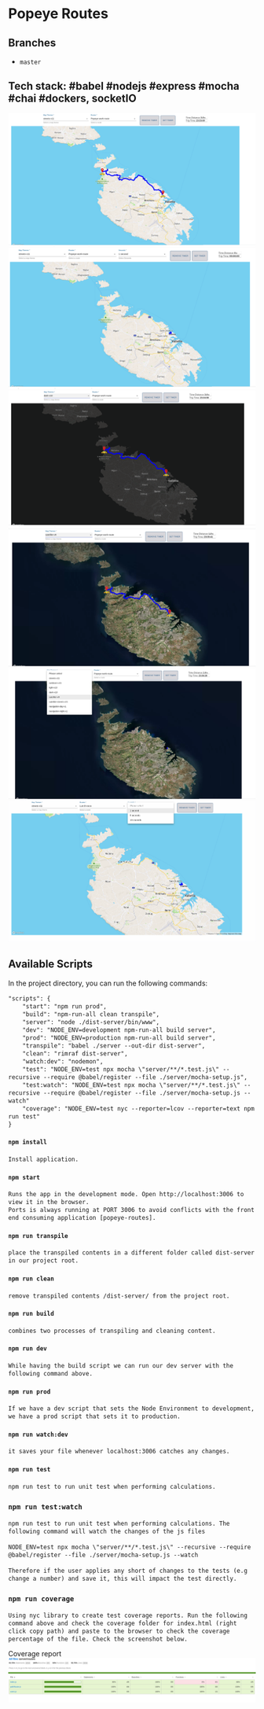 # Popeye Routes

## Branches
* `master`

## Tech stack: #babel #nodejs #express #mocha #chai #dockers, socketIO

![map-project-route](/screenshots/screenshot1.png?raw=true "images")
![map-project-route](/screenshots/screenshot2.png?raw=true "images")
![map-project-route](/screenshots/screenshot3.png?raw=true "images")
![map-project-route](/screenshots/screenshot5.png?raw=true "images")
![map-project-route](/screenshots/screenshot6.png?raw=true "images")
![map-project-route](/screenshots/screenshot7.png?raw=true "images")

## Available Scripts

In the project directory, you can run the following commands:

```
"scripts": {
    "start": "npm run prod",
    "build": "npm-run-all clean transpile",
    "server": "node ./dist-server/bin/www",
    "dev": "NODE_ENV=development npm-run-all build server",
    "prod": "NODE_ENV=production npm-run-all build server",
    "transpile": "babel ./server --out-dir dist-server",
    "clean": "rimraf dist-server",
    "watch:dev": "nodemon",
    "test": "NODE_ENV=test npx mocha \"server/**/*.test.js\" --recursive --require @babel/register --file ./server/mocha-setup.js",
    "test:watch": "NODE_ENV=test npx mocha \"server/**/*.test.js\" --recursive --require @babel/register --file ./server/mocha-setup.js --watch"
    "coverage": "NODE_ENV=test nyc --reporter=lcov --reporter=text npm run test"
}
```

#### `npm install`

```
Install application. 
```

#### `npm start`

```
Runs the app in the development mode. Open http://localhost:3006 to view it in the browser.
Ports is always running at PORT 3006 to avoid conflicts with the front end consuming application [popeye-routes]. 

```

#### `npm run transpile`

```
place the transpiled contents in a different folder called dist-server in our project root.

```

#### `npm run clean`

```
remove transpiled contents /dist-server/ from the project root.

```

#### `npm run build`

```
combines two processes of transpiling and cleaning content.

```

#### `npm run dev`

```
While having the build script we can run our dev server with the following command above.

```

#### `npm run prod`

```
If we have a dev script that sets the Node Environment to development, we have a prod script that sets it to production.

```

#### `npm run watch:dev`

```
it saves your file whenever localhost:3006 catches any changes.

```

#### `npm run test`

```
npm run test to run unit test when performing calculations. 
```

### `npm run test:watch`

```
npm run test to run unit test when performing calculations. The following command will watch the changes of the js files

NODE_ENV=test npx mocha \"server/**/*.test.js\" --recursive --require @babel/register --file ./server/mocha-setup.js --watch

Therefore if the user applies any short of changes to the tests (e.g change a number) and save it, this will impact the test directly.
```

### `npm run coverage`

```
Using nyc library to create test coverage reports. Run the following command above and check the coverage folder for index.html (right click copy path) and paste to the browser to check the coverage percentage of the file. Check the screenshot below.

```

Coverage report ![popeye-routes](/screenshots/screenshot-coverage.png?raw=true "images")